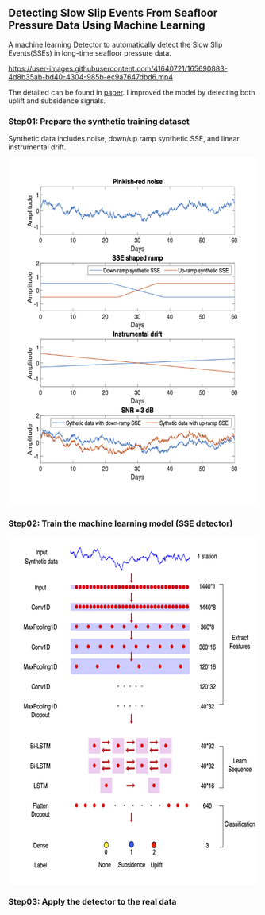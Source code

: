 ## Detecting Slow Slip Events From Seafloor Pressure Data Using Machine Learning
A machine learning Detector to automatically detect the Slow Slip Events(SSEs) in long-time seafloor pressure data.

https://user-images.githubusercontent.com/41640721/165690883-4d8b35ab-bd40-4304-985b-ec9a7647dbd6.mp4

The detailed can be found in [paper](https://agupubs.onlinelibrary.wiley.com/doi/10.1029/2020GL087579). I improved the model by detecting both uplift and subsidence signals.

### Step01: Prepare the synthetic training dataset
Synthetic data includes noise, down/up ramp synthetic SSE, and linear instrumental drift. 
<center><img src=/Figures/Synthetic_data.png width="600" height="700"/></center>

### Step02: Train the machine learning model (SSE detector)
<center><img src=/Figures/Architecture.png width="700" height="700"/></center>

### Step03: Apply the detector to the real data
